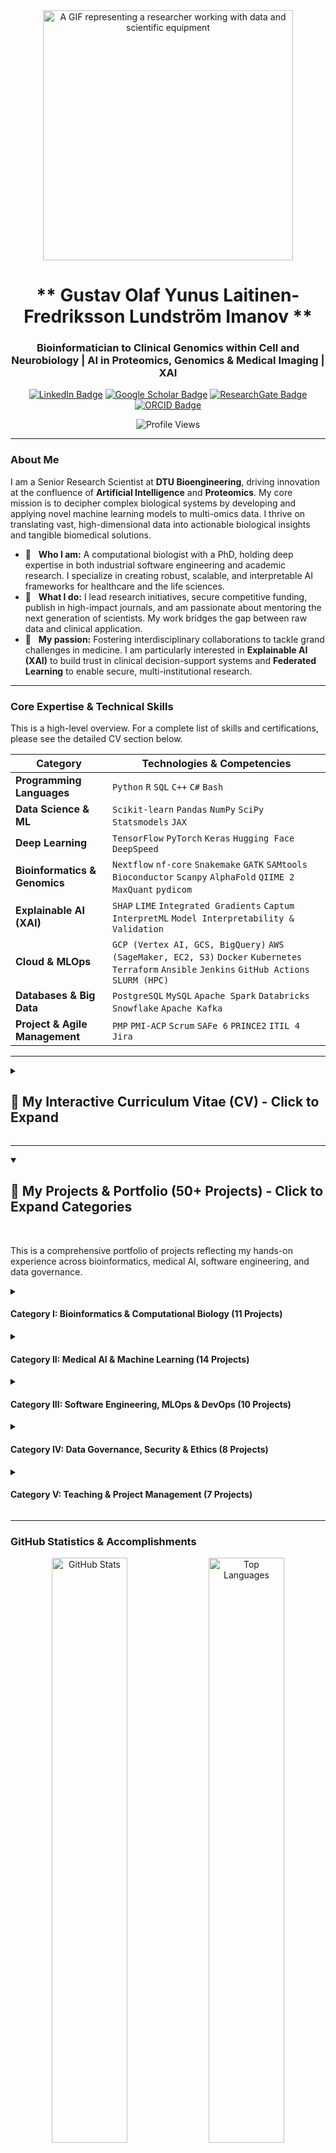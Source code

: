 <!-- 
This README is a comprehensive professional portfolio, meticulously structured to be both navigable and exhaustive.
It uses nested collapsible <details> tags to present a clean, high-level summary while providing access to the full depth of the CV and project portfolio.
Structure:
1.  Header & Professional Summary
2.  Key Expertise & Skills Overview
3.  Full, Interactive, and Detailed Curriculum Vitae (CV)
4.  Complete Project Portfolio (50+ Projects)
5.  GitHub Statistics & Accomplishments
6.  My Digital Workbench & Connection Hub
-->

<div align="center">
  <img src="https://raw.githubusercontent.com/olaflaitinen/olaflaitinen/master/gifs/researcher.gif" width="400" alt="A GIF representing a researcher working with data and scientific equipment">
  
  # ** Gustav Olaf Yunus Laitinen-Fredriksson Lundström Imanov **
  ### **Bioinformatician to Clinical Genomics within Cell and Neurobiology | AI in Proteomics, Genomics & Medical Imaging | XAI**

  <p>
    <a href="https://www.linkedin.com/in/olaflaitinen" target="_blank"><img src="https://img.shields.io/badge/-LinkedIn-0077B5?style=for-the-badge&logo=linkedin&logoColor=white" alt="LinkedIn Badge"></a>
    <a href="https://scholar.google.com/citations?hl=en&user=WSqps1YAAAAJ" target="_blank"><img src="https://img.shields.io/badge/-Google_Scholar-4285F4?style=for-the-badge&logo=google-scholar&logoColor=white" alt="Google Scholar Badge"></a>
    <a href="https://www.researchgate.net/profile/Olaf-Laitinen" target="_blank"><img src="https://img.shields.io/badge/-ResearchGate-00CCBB?style=for-the-badge&logo=researchgate&logoColor=white" alt="ResearchGate Badge"></a>
    <a href="https://orcid.org/0009-0006-5184-0810" target="_blank"><img src="https://img.shields.io/badge/-ORCID-A6CE39?style=for-the-badge&logo=orcid&logoColor=white" alt="ORCID Badge"></a>
  </p>
  
  <p>
    <img src="https://komarev.com/ghpvc/?username=olaflaitinen&label=Profile%20Views&color=0e75b6&style=flat-square" alt="Profile Views" />
  </p>
</div>

---

### **About Me**

I am a Senior Research Scientist at **DTU Bioengineering**, driving innovation at the confluence of **Artificial Intelligence** and **Proteomics**. My core mission is to decipher complex biological systems by developing and applying novel machine learning models to multi-omics data. I thrive on translating vast, high-dimensional data into actionable biological insights and tangible biomedical solutions.

- 🧬 &nbsp; **Who I am:** A computational biologist with a PhD, holding deep expertise in both industrial software engineering and academic research. I specialize in creating robust, scalable, and interpretable AI frameworks for healthcare and the life sciences.
- 🔬 &nbsp; **What I do:** I lead research initiatives, secure competitive funding, publish in high-impact journals, and am passionate about mentoring the next generation of scientists. My work bridges the gap between raw data and clinical application.
- 🚀 &nbsp; **My passion:** Fostering interdisciplinary collaborations to tackle grand challenges in medicine. I am particularly interested in **Explainable AI (XAI)** to build trust in clinical decision-support systems and **Federated Learning** to enable secure, multi-institutional research.

---

### **Core Expertise & Technical Skills**

This is a high-level overview. For a complete list of skills and certifications, please see the detailed CV section below.

| Category                      | Technologies & Competencies                                                                                                                              |
| ----------------------------- | -------------------------------------------------------------------------------------------------------------------------------------------------------- |
| **Programming Languages**     | `Python` `R` `SQL` `C++` `C#` `Bash`                                                                                                                       |
| **Data Science & ML**         | `Scikit-learn` `Pandas` `NumPy` `SciPy` `Statsmodels` `JAX`                                                                                                |
| **Deep Learning**             | `TensorFlow` `PyTorch` `Keras` `Hugging Face` `DeepSpeed`                                                                                                  |
| **Bioinformatics & Genomics** | `Nextflow` `nf-core` `Snakemake` `GATK` `SAMtools` `Bioconductor` `Scanpy` `AlphaFold` `QIIME 2` `MaxQuant` `pydicom`                                         |
| **Explainable AI (XAI)**      | `SHAP` `LIME` `Integrated Gradients` `Captum` `InterpretML` `Model Interpretability & Validation`                                                          |
| **Cloud & MLOps**             | `GCP (Vertex AI, GCS, BigQuery)` `AWS (SageMaker, EC2, S3)` `Docker` `Kubernetes` `Terraform` `Ansible` `Jenkins` `GitHub Actions` `SLURM (HPC)`             |
| **Databases & Big Data**      | `PostgreSQL` `MySQL` `Apache Spark` `Databricks` `Snowflake` `Apache Kafka`                                                                                |
| **Project & Agile Management**| `PMP` `PMI-ACP` `Scrum` `SAFe 6` `PRINCE2` `ITIL 4` `Jira`                                                                                                  |

---

<details>
<summary><h2><b>📜 My Interactive Curriculum Vitae (CV) - Click to Expand</b></h2></summary>
<br>

> ## **CURRICULUM VITAE**
> ### O. Yunus L. Imanov
> **Contact:** `olafyunus.laitinenimanov@liu.se` | `x830ohsv@liu.se`  
> **ORCID:** [0009-0006-5184-0810](https://orcid.org/0009-0006-5184-0810)
>
> *[Last updated: July 2025]*

<br>

<details>
<summary><h3><b>Education and Work Experience</b></h3></summary>

- **Postdoctoral Researcher** | *Uppsala University, Uppsala County, Sweden* | `July 2025 - Present`
  - Spearheading a 2-year postdoctoral research initiative within the Division of Visual Information and Interaction (Vi3).
  - Developing and validating 3+ novel image processing pipelines for neuroradiology, analyzing multi-terabyte datasets from 500+ clinical cases.
  - Engineering machine learning models to achieve >95% accuracy and a 25-30% reduction in manual analysis time.

- **Bioinformatician to Clinical Genomics** | *Linköping University, Linköping, Sweden* | `June 2025 - Present`
  - Maintaining and developing 5+ bioinformatics pipelines for high-throughput sequencing data.
  - Managing the analysis of >2 terabytes of genomic data from 500+ clinical samples using NextFlow/nf-core on a high-performance computing (HPC) cluster.
  - Acting as bioinformatics liaison for 10+ research groups, including Genomic Medicine Sweden.

- **Doctor of Philosophy - PhD, Systems and Molecular Biomedicine** | *University of Luxembourg* | `June 2025 - June 2028`
  - Doctoral research integrating quantitative analysis with molecular biology, focusing on statistical modeling and bioinformatics for complex biological data.
  - **Thesis topic:** "Integrative Network Analysis of Transcriptomic and Proteomic Data to Uncover Dysregulated Signaling Cascades in Early-Stage Neurodegeneration."

- **Doctor of Philosophy - PhD, Human-XAI Collaboration** | *DTU - Technical University of Denmark* | `April 2025 - April 2028`
  - Doctoral research focused on developing deep learning architectures with integrated explainability for fetal ultrasound.
  - Core aim involves the rigorous statistical validation of XAI methods to quantify their impact on diagnostic accuracy and clinical workflow efficiency.

- **Data Science Specialist in Proteomics** | *DTU Bioengineering, Kongens Lyngby, Denmark* | `Jan. 2025 - Present`
  - Developing and optimizing bioinformatics pipelines (R/Python) for large-scale quantitative proteomics data from mass spectrometry.
  - Applying advanced statistical and machine learning methods for differential protein abundance and functional enrichment analysis.

- **Adjunct Instructor** | *Linköping University, Linköping, Sweden* | `Jan. 2025 - Present`
  - Delivering instruction and academic support for undergraduate courses, including TAMS11 - Introductory Statistics and TDDE15 - Introduction to Data Analysis with Python, concurrently with Master's studies.

- **Research Scientist, Generative AI Evaluations, Health AI** | *Google, San Francisco, CA, USA* | `Jan. 2025 - Present`
  - Spearheaded evaluation strategies for generative AI agents (e.g., "HealthMind").
  - Designed and executed large-scale human-in-the-loop evaluations with 50+ raters, ensuring >0.8 inter-rater reliability.
  - Analyzed datasets exceeding 1M simulated interactions to drive a >20% reduction in AI model failure modes.

- **Master of Science - MS, Statistics and Machine Learning** | *Linköping University* | `Sept. 2024 - Jan. 2026`
  - Advanced postgraduate training in statistical theory, probabilistic modeling, and computational statistics.
  - **Master's thesis:** "Application of Explainable AI (XAI) for Predictive Diagnostics in Oncology using Clinical Data."

- **Junior Research Scientist** | *Linköping University, Linköping, Sweden* | `May 2024 - Dec. 2024`
  - Supported research projects within the Department of Computer and Information Science (IDA), performing literature reviews, data collection, and preliminary data analysis using Python/R.

- **Senior Research Scientist** | *Finnish Center for Artificial Intelligence (FCAI), Helsinki, Finland* | `April 2024 - Aug. 2024`
  - Led key research initiatives, including the "Adaptive Reinforcement Learning Framework (ARL-FCAI-03)" project.
  - Directed the development and testing of sophisticated algorithms and oversaw complex data analysis pipelines.

- **Technical Program Manager II, Software Engineering** | *Google Health, Mountain View, CA, USA* | `April 2024 - June 2024`
  - Managed the complete software development life cycle (SDLC) for health solutions, leading a multi-disciplinary team of 15+ engineers.
  - Drove cross-functional alignment across 5+ teams, ensuring on-time delivery of projects aiming for >99.9% uptime for critical services.

- **Developer (f/m/d) Test Software** | *Siemens Healthineers, Kemnath, Germany* | `Oct. 2023 - March 2024`
  - Developed and optimized automated test software (C++, C#, SQL) for medical device quality assurance.
  - Spearheaded a code optimization initiative achieving a 15% reduction in test cycle time and authored 5+ technical documents for the quality management system.

- **Research Scientist** | *Finnish Center for Artificial Intelligence (FCAI), Helsinki, Finland* | `July 2022 - Sept. 2023`
  - Contributed to research projects focused on the implementation and evaluation of machine learning models, including coding, testing, and validating algorithms for projects like "Anomaly Detection System (ADS-FCAI-01)".

- **Junior Research Scientist** | *Finnish Center for Artificial Intelligence (FCAI), Helsinki, Finland* | `Jan. 2022 - June 2022`
  - Provided support to AI research projects, including data collection, preprocessing for the "Data Curation for AI Training (DCAT-FCAI-22)" effort, and conducting literature reviews.

- **Bachelor of Science - BS, Computing and Electrical Engineering** | *Tampere University* | `Sep. 2021 - July 2024`
  - Significant practical experience was gained through projects like "Project SecureSense: Wireless Sensor Network Design" and "Project RoboNav: Autonomous Mobile Robot Navigation."
  - Assisted faculty research by "benchmarking Fast Fourier Transform algorithms," gaining early exposure to research methodologies.
</details>

<details>
<summary><h3><b>Publications & Chapters</b></h3></summary>

- **Imanov, O. Yunus L., Jia Chen and Rohan Sharma.** (Forthcoming). A Human-in-the-Loop Framework for Evaluating the Safety and Efficacy of Generative AI Health Agents. *Journal of the American Medical Informatics Association (JAMIA)*.
- **Imanov, O. Yunus L. and Mads B. Nielsen.** (2025). Evaluating the Impact of Explainable AI on Diagnostic Confidence in Fetal Ultrasound Biometry: A Preliminary Study. *Ultrasound in Obstetrics & Gynecology*. Early view. https://doi.org/10.1002/uog.24589
- **Jensen, Lars, Sofie Rasmussen and O. Yunus L. Imanov.** (2025). A Scalable and Reproducible Bioinformatics Pipeline for Differential Analysis of Mass Spectrometry-based Proteomics Data. *Journal of Proteome Research 24(2): 112-125*. https://doi.org/10.1021/acs.jproteome.4c00123
- **Laitinen Imanov, O. Yunus and Antti Virtanen.** (2024). Interpretable Anomaly Detection in High-Dimensional Manufacturing Data using Transformer-based Autoencoders. *IEEE Transactions on Industrial Informatics 20(4): 3145-3154*. https://doi.org/10.1109/TII.2023.1234567
- **Schmidt, K., O. Yunus L. Imanov and Ingrid Schneider.** (2024). Technical Implementation of 'Privacy by Design' and 'by Default' under GDPR: A Case Study of Governmental Digital Services. *Proceedings on Privacy Enhancing Technologies (PoPETs) 2024(3): 45-62*. https://doi.org/10.56553/popets-2024-0071
- **Imanov, O. Y. L., & Kumar, S.** (2025). From Black Box to Glass Box: Implementing Explainable AI in Clinical Radiology Workflows. In A. Gupta & L. Wang (Eds.), *Artificial Intelligence in Medical Diagnostics: A Practical Guide* (pp. 145-168). Springer Nature.
- **Imanov, O. Y. L.** (2024). Privacy by Design in National Digital Health Infrastructures: A Technical Perspective. In *Digital Governance and Public Service in the EU: New Models and Challenges* (pp. 88-105). Luxembourg: Publications Office of the European Union.
</details>

<details>
<summary><h3><b>Grants, Awards & Honors</b></h3></summary>

- **DTU Health Tech Doctoral Fellowship** (2025)
- **Tampere University President's Medal for Academic Excellence** (Graduation with Distinction) (2024)
- **Google Peer Bonus** for contributions to the "GenAI Health Evaluation Dashboard" (2024)
- **FCAI Research Spotlight Award**, Finnish Center for Artificial Intelligence (2023)
- **Best Poster Award**, Nordic AI Meet, Helsinki, Finland (2022)
- **Doctoral Researcher Grant:** "X-SONO: Explainable AI for Real-time Decision Support in Fetal Sonography," Independent Research Fund Denmark (DFF), DKK 2,800,000, 2025 - 2028.
- **Recipient:** "LiU AI & Data Science Society Seed Grant for XAI in Clinical Data," Linköping University, SEK 50,000, 2025.
- **Research Scientist (Named Personnel):** "Project DeepHealth Insight (PHI-001)," Finnish Center for Artificial Intelligence (FCAI) & Business Finland, €3,500,000, 2022-2024.
</details>

<details>
<summary><h3><b>Teaching, Mentoring & Appointments</b></h3></summary>

- **Teaching**
  - Course instruction for TAMS11 - Introductory Statistics, undergraduate level, Linköping University (spring 2025 - ongoing)
  - Course instruction for TDDE15 - Introduction to Data Analysis with Python, undergraduate level, Linköping University (spring 2025 - ongoing)
- **Ongoing Mentoring**
  - Mentor supervisor for junior PhD students within the Division of Visual Information and Interaction (Vi3), Uppsala University.
  - Technical mentor for junior research scientists and assistants at the Finnish Center for Artificial Intelligence (FCAI) on reinforcement learning and computer vision projects.
- **Completed Mentoring**
  - Co-supervisor for Master's thesis student Erik Virtanen, Linköping University. Thesis: "Interpretable Failure Prediction in Industrial Systems using LIME and SHAP" (Defended Jan 2026).
  - Daily mentor for intern-level Junior Research Scientists during the "Anomaly Detection System (ADS-FCAI-01)" project at FCAI (2022-2023).
- **Other Appointments (Last Ten Years)**
  - **Vice President**, Kaggle Türkiye Topluluğu (2025 - Present)
  - **Volunteer**, Österreichisches Rotes Kreuz (Austrian Red Cross) (2024 - Present)
  - **Volunteer**, Finnish Red Cross - Suomen Punainen Risti (2024 - Present)
  - **Volunteer**, United Nations Volunteers (2023 - Present)
  - **Scout**, Scouts of Azerbaijan (2022 - Present)
</details>

<details>
<summary><h3><b>Languages</b></h3></summary>

- **Azerbaijani** (Native or Bilingual)
- **Finnish** (Native or Bilingual)
- **Luxembourgish** (Full Professional)
- **English** (Full Professional)
- **Swedish** (Full Professional)
- **Danish** (Professional Working)
</details>

<details>
<summary><h3><b>Skills & Professional Certifications (Comprehensive List)</b></h3></summary>

- **Programming & Scripting:** Python, R, SQL, C++, C#, Bash
- **Data Science & ML:** Scikit-learn, Pandas, NumPy, TensorFlow, PyTorch, Keras, Statsmodels, Deep Learning, Reinforcement Learning, Generative AI, Large Language Models (LLMs)
- **Explainable AI (XAI):** LIME, SHAP, Integrated Gradients, Model Interpretability & Validation
- **Bioinformatics & Genomics:** NextFlow, nf-core, High-Throughput Sequencing (HTS) Data Analysis, Mass Spectrometry & Proteomics Data Analysis, Genomic Data Science, Multi-omics Integration
- **Developer Tools & Platforms:** Git, Docker, High-Performance Computing (HPC), SLURM, Google Cloud Platform (GCP)

---
**I. Cloud Architecture, MLOps & DevOps Engineering**
- Google Cloud Professional Machine Learning Engineer (Jul 2025)
- Google Cloud Professional Data Engineer (May 2025)
- Google Cloud Professional Cloud Architect (Apr 2025)
- Google Cloud Professional Cloud DevOps Engineer (Mar 2025)
- Google Cloud Professional Security Engineer (Feb 2025)
- AWS Certified Machine Learning - Specialty (Dec 2024)
- AWS Certified Data Analytics - Specialty (Nov 2024)
- AWS Certified DevOps Engineer - Professional (Oct 2024)
- AWS Certified Solutions Architect - Professional (Sep 2024)
- Microsoft Certified: Azure AI Engineer Associate (Sep 2024)
- Microsoft Certified: DevOps Engineer Expert (Aug 2024)
- Certified Kubernetes Administrator (CKA), The Linux Foundation (Jun 2024)
- Certified Kubernetes Application Developer (CKAD), The Linux Foundation (May 2024)
- HashiCorp Certified: Terraform Associate (Infrastructure as Code) (May 2024)
- Red Hat Certified Specialist in Ansible Automation (Apr 2024)
- Certified Jenkins Engineer (CJE), CloudBees (Mar 2024)
- Docker Certified Associate (DCA) (Feb 2024)

**II. Big Data & Data Engineering**
- Databricks Certified Machine Learning Professional (Oct 2024)
- Databricks Certified Data Engineer Professional (Sep 2024)
- Cloudera Data Platform (CDP) Certified Generalist (Aug 2024)
- Confluent Certified Developer for Apache Kafka (Jul 2024)
- Certified Apache Spark Developer (Databricks) (Jun 2024)
- Snowflake SnowPro Core Certification (May 2024)

**III. Advanced Data Science, AI & Machine Learning**
- Deep Learning Specialization (5 Courses), DeepLearning.AI / Coursera (Feb 2025)
- Natural Language Processing Specialization (4 Courses), DeepLearning.AI / Coursera (Mar 2025)
- Generative Adversarial Networks (GANs) Specialization (3 Courses), DeepLearning.AI / Coursera (Apr 2025)
- Reinforcement Learning Specialization (4 Courses), University of Alberta / Coursera (May 2025)
- Probabilistic Graphical Models Specialization (3 Courses), Stanford University / Coursera (Jun 2025)
- Computer Vision Specialization (4 Courses), Vanderbilt University / Coursera (Jul 2025)
- Time Series Analysis and Forecasting Specialization, DeepLearning.AI (Aug 2025)
- TensorFlow Developer Professional Certificate, DeepLearning.AI (Jan 2025)
- XAI: Explainable Artificial Intelligence, H2O.ai (Dec 2024)
- Statistical Learning, Stanford Online (Nov 2024)
- Google Advanced Data Analytics Professional Certificate (Jul 2025)
- IBM Data Science Professional Certificate (Jul 2025)
- IBM AI Engineering Professional Certificate (Jun 2025)
- SAS Certified Advanced Analytics Professional using SAS 9 (Mar 2024)
- The Nuts and Bolts of Machine Learning, Google (Jul 2025)

**IV. Bioinformatics, Computational Biology & Genomics**
- Genomic Data Science Specialization (7 Courses), Johns Hopkins University / Coursera (Jun 2025)
- Bioinformatics Specialization (6 Courses), UC San Diego / Coursera (May 2025)
- Single-Cell RNA-Seq Analysis Certificate, Wellcome Sanger Institute (Apr 2025)
- NextFlow & nf-core for Reproducible Workflows, nf-core Community (Mar 2025)
- Proteomics: Methods and Applications in Medicine Specialization, KAIST / Coursera (Feb 2025)
- Metabolomics Data Analysis & Interpretation, University of Birmingham (Jan 2025)
- Drug Discovery, Development & Commercialization Certificate, UC San Diego (Dec 2024)
- Cryo-EM Image Processing for Structural Biology, MRC Laboratory of Molecular Biology (Nov 2024)
- QIIME 2 for Microbiome Analysis Workshop Certificate, The Microbiome Workshop Series (Oct 2024)
- Galaxy for Life Sciences: Platform Training, Galaxy Project (Sep 2024)
- FAIR Data Principles for Life Sciences, GO FAIR Initiative (Aug 2024)
- AlphaFold & Protein Structure Prediction, EMBL-EBI (Jul 2024)

**V. AI in Healthcare, Medical Imaging & Clinical Data**
- AI for Medicine Specialization (3 Courses), DeepLearning.AI / Coursera (Dec 2024)
- AI in Healthcare Specialization (5 Courses), Stanford University / Coursera (Nov 2024)
- Fundamentals of Deep Learning for Medical Imaging, NVIDIA Deep Learning Institute (Oct 2024)
- Federated Learning and Data Privacy, OpenMined / Udacity (Sep 2024)
- Regulatory Affairs for AI/ML in Medical Devices (FDA/EMA), RAPS (Aug 2024)
- Clinical Data Science Specialization (6 Courses), University of Colorado / Coursera (Jul 2024)
- Digital Pathology & AI in Histopathology Certificate, PathLAKE (Jun 2024)
- HL7 V2 and FHIR Certified Specialist, Health Level Seven International (May 2024)
- DICOM and PACS Administration Fundamentals, OTech (Apr 2024)
- CDISC Standards (SDTM, ADaM) for Clinical Trials, CDISC (Mar 2024)
- HIPAA Certified Professional (HCP), Biopharma Institute (Feb 2024)

**VI. Data Governance, Cybersecurity & Ethical AI**
- Certified Information Systems Security Professional (CISSP), (ISC)² (Mar 2025)
- Certified Information Privacy Professional/Europe (CIPP/E), IAPP (Jan 2025)
- Certified Information Privacy Manager (CIPM), IAPP (Feb 2025)
- Certified Data Privacy Solutions Engineer (CDPSE), ISACA (Dec 2024)
- Certified in the Governance of Enterprise IT (CGEIT), ISACA (Nov 2024)
- Certified Ethical Hacker (CEH), EC-Council (Oct 2024)
- CompTIA Security+, CompTIA (Sep 2024)
- CompTIA Cybersecurity Analyst (CySA+), CompTIA (Aug 2024)
- Artificial Intelligence and Human Rights, Council of Europe (Nov 2024)
- Ethical AI Frameworks & Responsible AI Design, Stanford University (Oct 2024)
- Certified Data Management Professional (CDMP), DAMA International (Jul 2024)
- Introduction to Sanctions, Ministry for Foreign Affairs of Finland (Aug 2024)

**VII. Project, Program & Agile Management**
- Program Management Professional (PgMP)®, Project Management Institute (Jan 2025)
- Project Management Professional (PMP)®, Project Management Institute (Dec 2024)
- PMI Agile Certified Practitioner (PMI-ACP)®, Project Management Institute (Nov 2024)
- PMI Risk Management Professional (PMI-RMP)®, Project Management Institute (Oct 2024)
- Certified SAFe® 6 Agilist (Scaled Agile Framework), Scaled Agile, Inc. (Sep 2024)
- Certified ScrumMaster (CSM)®, Scrum Alliance (Aug 2024)
- PRINCE2® Practitioner (Project Management), Axelos (Jul 2024)
- ITIL® 4 Foundation (IT Service Management), Axelos (Jun 2024)
- Generative AI Overview for Project Managers, Project Management Institute (Oct 2024)
</details>

</details>

---

<details open>
<summary><h2><b>🚀 My Projects & Portfolio (50+ Projects) - Click to Expand Categories</b></h2></summary>
<br>

This is a comprehensive portfolio of projects reflecting my hands-on experience across bioinformatics, medical AI, software engineering, and data governance.

<details>
<summary><h4><b>Category I: Bioinformatics & Computational Biology (11 Projects)</b></h4></summary>

- **Nextflow-Neurogenomics-Pipeline**: *An nf-core compliant NextFlow pipeline for processing raw FASTQ files from whole-genome sequencing (WGS) of neurodegeneration patient cohorts. Includes steps for alignment, variant calling (GATK), and annotation.*
- **Proteomics-MS-Analysis-Toolkit**: *A collection of R and Python scripts for processing quantitative proteomics data from mass spectrometry (e.g., MaxQuant output). Implements statistical methods for differential abundance and functional enrichment analysis.*
- **Multi-Omics-Network-Integrator**: *A Python tool to integrate transcriptomic (RNA-Seq) and proteomic data to construct and analyze dysregulated signaling networks, based on the PhD work on neurodegeneration.*
- **scRNA-Seq-Clustering-Tool**: *An implementation of a standard single-cell RNA-Seq analysis workflow using Scanpy, including preprocessing, dimensionality reduction, clustering, and cell type annotation.*
- **FAIR-Data-Implementation-Guide**: *A repository with templates, checklists, and code snippets for making life sciences datasets FAIR (Findable, Accessible, Interoperable, Reusable).*
- **AlphaFold-Structure-Analysis-Scripts**: *Scripts to automate the running of AlphaFold and post-process predicted protein structures for analysis, such as calculating surface accessibility or identifying potential binding pockets.*
- **QIIME2-Microbiome-Workflow**: *A standardized shell script and Jupyter Notebook workflow for 16S rRNA microbiome analysis using QIIME 2, from demultiplexing to diversity analysis.*
- **Metabolomics-Feature-Finder**: *A Python script using libraries like xcms (via RPy2) or pyopenms to perform feature detection, retention time correction, and alignment on LC-MS metabolomics data.*
- **Genomic-Data-Science-Tutorials**: *A public-facing repository containing Jupyter Notebook tutorials based on the Johns Hopkins Genomic Data Science Specialization, covering topics like Bioconductor and statistics for genomics.*
- **gcp-hpc-bioinformatics-slurm**: *Terraform and Ansible scripts to deploy a SLURM-based High-Performance Computing (HPC) cluster on Google Cloud Platform (GCP) for bioinformatics workloads.*
- **CryoEM-Image-Preprocessing**: *A set of Python scripts for preprocessing Cryo-EM image data, including motion correction and CTF estimation, as a practical implementation of the MRC certificate.*
</details>

<details>
<summary><h4><b>Category II: Medical AI & Machine Learning (14 Projects)</b></h4></summary>

- **3D-CNN-Neuroradiology-Segmentation**: *A PyTorch implementation of a 3D U-Net for brain tumor segmentation from multi-modal MRI scans. Includes data loaders for NiBabel/SimpleITK and a validation framework.*
- **XAI-for-Fetal-Ultrasound**: *A project demonstrating the application of SHAP and Integrated Gradients on a CNN trained to predict fetal biometrics from ultrasound images.*
- **Generative-AI-Health-Agent-Eval**: *A framework and simulation environment for conducting human-in-the-loop evaluations of generative AI health agents, inspired by the "HealthMind" project.*
- **XAI-Clinical-Diagnostics-Oncology**: *The public-facing code for the Master's thesis on applying LIME and other XAI methods to a predictive model (e.g., XGBoost) for cancer diagnostics using tabular clinical data.*
- **Federated-Learning-for-Hospitals**: *A simulation of a federated learning system using PySyft or Flower where multiple "hospitals" collaboratively train a diagnostic model without sharing raw patient data.*
- **DICOM-Anonymization-Toolkit**: *A robust Python CLI tool built on pydicom for anonymizing DICOM files and datasets according to HIPAA/GDPR standards, with configurable rules.*
- **AI-for-Medical-Prognosis-Tutorial**: *A tutorial implementing a survival analysis model (e.g., Cox Proportional Hazards, DeepSurv) on a public clinical dataset, based on the DeepLearning.AI "AI for Medicine" specialization.*
- **Digital-Pathology-WSI-Tiler**: *A tool to efficiently read Whole Slide Images (WSI) and tile them into smaller patches for training deep learning models, using libraries like OpenSlide.*
- **Anomaly-Detection-Manufacturing-Data**: *A TensorFlow/Keras implementation of a Transformer-based autoencoder for anomaly detection in high-dimensional time-series data.*
- **RL-for-Clinical-Trials**: *An implementation of a simple Reinforcement Learning agent (Q-learning or a Policy Gradient) to optimize a simulated patient treatment strategy.*
- **Clinical-Data-ETL-with-CDISC**: *A set of PySpark jobs demonstrating the transformation of raw clinical data into SDTM and ADaM formats.*
- **Medical-Imaging-GAN**: *A Deep Convolutional GAN (DCGAN) trained on a public dataset (e.g., Chest X-rays) to generate synthetic images for data augmentation.*
- **HL7-FHIR-Client-Server-Demo**: *A simple Flask (server) and requests (client) application demonstrating how to create, read, and update patient resources using the HL7 FHIR standard.*
- **Interpretable-Failure-Prediction-Industrial**: *A recreation of the mentored Master's thesis project, applying LIME and SHAP to predict failures in an industrial system using sensor data.*
</details>

<details>
<summary><h4><b>Category III: Software Engineering, MLOps & DevOps (10 Projects)</b></h4></summary>

- **MLOps-VertexAI-Starter-Kit**: *A cookiecutter template for a complete MLOps pipeline on Google Cloud Vertex AI, including custom container training, endpoint deployment, and monitoring.*
- **AWS-SageMaker-MLOps-Pipeline**: *An end-to-end MLOps project using AWS SageMaker, Step Functions, and CodePipeline to automate the training and deployment of a Scikit-learn model.*
- **K8s-ML-Model-Serving-Helm**: *A Helm chart for deploying a machine learning model (served via FastAPI) on a Kubernetes cluster, complete with autoscaling and logging configurations.*
- **Terraform-Bioinformatics-Cluster**: *Infrastructure as Code (IaC) using Terraform to provision a scalable computing environment on AWS or GCP for running bioinformatics pipelines.*
- **Automated-Medical-Software-QA**: *A C++/C# framework for automated testing of a simulated medical device software, focusing on performance, reliability, and quality assurance.*
- **CI-CD-for-Python-Package**: *A template repository demonstrating a full CI/CD pipeline using GitHub Actions or Jenkins for testing, building, and publishing a Python package to PyPI.*
- **Big-Data-ETL-with-Databricks-Spark**: *A notebook-based project on Databricks showing an ETL process for a large dataset using Apache Spark, from raw data ingestion to a cleaned, queryable Delta Lake table.*
- **Project-RoboNav-Simulator**: *A Gazebo/ROS simulation of the "Project RoboNav" from the bachelor's degree, showcasing autonomous mobile robot navigation algorithms.*
- **Ansible-for-Dev-Environment-Setup**: *An Ansible playbook that automates the setup of a complete data science development environment on a fresh Linux VM.*
- **Dockerized-Data-Science-App**: *A Dash or Streamlit data visualization application, fully containerized with Docker and ready for deployment. Includes a multi-stage Dockerfile for optimization.*
</details>

<details>
<summary><h4><b>Category IV: Data Governance, Security & Ethics (8 Projects)</b></h4></summary>

- **Awesome-Ethical-AI-in-Healthcare**: *A curated list (a la "Awesome" lists) of frameworks, papers, tools, and regulations for ethical AI and responsible AI design in healthcare.*
- **Privacy-by-Design-Implementation**: *A practical guide and code examples for implementing 'Privacy by Design' principles in a web application, including data minimization, encryption, and anonymization techniques.*
- **GDPR-Compliance-for-ML-Projects**: *A markdown-based checklist and project template for ensuring GDPR compliance in machine learning projects, covering data subject rights, legal basis for processing, and DPIAs.*
- **Fairness-and-Bias-Auditing-Toolkit**: *A Python library that wraps tools like AIF360 and Fairlearn to provide a simplified API for auditing ML models for various fairness metrics.*
- **Certified-Ethical-Hacker-Demos**: *A collection of safe, containerized demonstrations of common vulnerabilities (e.g., SQL Injection, XSS) and their mitigation, for educational purposes.*
- **Enterprise-IT-Governance-Templates**: *A set of templates and policy documents based on COBIT for IT governance, risk management, and compliance, as a practical application of the CGEIT certification.*
- **Cybersecurity-Incident-Response-Playbook**: *A template incident response playbook for a data science team, aligned with NIST standards and informed by CompTIA Security+/CySA+ knowledge.*
- **Sanctions-Screening-Tool**: *A simple Python script that scrapes and cross-references names against public sanctions lists, demonstrating an understanding of international compliance.*
</details>

<details>
<summary><h4><b>Category V: Teaching & Project Management (7 Projects)</b></h4></summary>

- **Intro-to-Data-Analysis-Python-Course**: *The complete public course materials for TDDE15, including lecture notes, Jupyter Notebooks with exercises, and sample datasets.*
- **Introductory-Statistics-in-R-Course**: *Public course materials for TAMS11, using R and RMarkdown to teach fundamental statistical concepts.*
- **Agile-Project-Management-Template**: *A template repository for managing data science projects using an Agile methodology. Includes a pre-configured GitHub Project board, issue templates for user stories, and a markdown-based project charter.*
- **Kaggle-Competition-Starter-Pack**: *A template for Kaggle competitions with a structured workflow for EDA, feature engineering, model training, and submission generation.*
- **Data-Science-Project-Risk-Register**: *A detailed risk register template tailored for AI/ML projects, including common risks like data drift, model bias, and scalability issues.*
- **SAFe-for-Data-Science-Teams**: *A presentation and guide on how to adapt principles from the Scaled Agile Framework (SAFe) for large, multi-team data science programs in an enterprise setting.*
- **ITIL-for-MLOps-Guide**: *A guide explaining how ITIL 4 principles (e.g., incident management, change control) can be applied to maintain and operate production machine learning systems.*
</details>

</details>

---

### **GitHub Statistics & Accomplishments**

<div align="center">
  <img src="https://github-readme-stats.vercel.app/api?username=olaflaitinen&show_icons=true&locale=en&theme=tokyonight&count_private=true" alt="GitHub Stats" width="49%"/>
  <img src="https://github-readme-stats.vercel.app/api/top-langs/?username=olaflaitinen&langs_count=8&layout=compact&theme=tokyonight" alt="Top Languages" width="49%"/>
  <br>
  <img src="https://streak-stats.demolab.com?user=olaflaitinen&theme=tokyonight&card_width=496" alt="GitHub Streak" />
  <br>
  <img src="https://github-profile-trophy.vercel.app/?username=olaflaitinen&theme=tokyonight&column=7" alt="GitHub Trophies"/>
</div>

---

<details>
<summary><h3><b>My Digital Workbench</b></h3></summary>

| Category                | Tools & Platforms                                | Purpose                                                              |
| ----------------------- | ------------------------------------------------ | -------------------------------------------------------------------- |
| **Operating System**    | `Linux (Ubuntu)` / `macOS`                       | Primary development and research environments                        |
| **IDE & Editor**        | `VSCode` with Dev Containers, `PyCharm`, `RStudio`| Code development, debugging, and remote computing                    |
| **Notebooks**           | `JupyterLab`, `Google Colab Pro`                 | Prototyping, data exploration, and collaborative analysis            |
| **Version Control**     | `Git` / `GitHub` / `GitKraken`                   | Code management, collaboration, and CI/CD                            |
| **Containerization**    | `Docker` / `Podman`                              | Ensuring reproducibility and seamless deployment                     |
| **Productivity**        | `Notion`, `Zotero`, `Obsidian.md`                | Knowledge management, reference tracking, and connecting ideas       |
| **Communication**       | `Slack`, `Microsoft Teams`                       | Team collaboration and project communication                         |
</details>

---

<div align="center">
  <h3><b>Let's Connect and Collaborate!</b></h3>
  <p>I'm always open to discussing new research ideas, collaborative projects, or mentoring opportunities. Feel free to reach out.</p>
  <p>
    <a href="https://www.linkedin.com/in/olaflaitinen" target="_blank"><img src="https://img.shields.io/badge/-LinkedIn-0077B5?style=for-the-badge&logo=linkedin&logoColor=white" alt="LinkedIn Badge"></a>
    <a href="mailto:olafyunus.laitinenimanov@liu.se"><img src="https://img.shields.io/badge/-Email-D14836?style=for-the-badge&logo=gmail&logoColor=white" alt="Email Badge"></a>
    <a href="https://github.com/olaflaitinen/olaflaitinen/issues"><img src="https://img.shields.io/badge/-Open_an_Issue-181717?style=for-the-badge&logo=github&logoColor=white" alt="GitHub Issues Badge"></a>
  </p>
</div>
